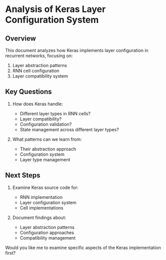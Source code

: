 # Analysis of Keras Layer Configuration System

## Overview

This document analyzes how Keras implements layer configuration in recurrent networks, focusing on:
1. Layer abstraction patterns
2. RNN cell configuration
3. Layer compatibility system

## Key Questions

1. How does Keras handle:
   - Different layer types in RNN cells?
   - Layer compatibility?
   - Configuration validation?
   - State management across different layer types?

2. What patterns can we learn from:
   - Their abstraction approach
   - Configuration system
   - Layer type management

## Next Steps

1. Examine Keras source code for:
   - RNN implementation
   - Layer configuration system
   - Cell implementations

2. Document findings about:
   - Layer abstraction patterns
   - Configuration approaches
   - Compatibility management

Would you like me to examine specific aspects of the Keras implementation first?